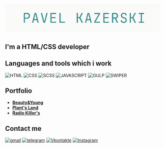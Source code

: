 ![Header](https://github.com/pavelkazerski/pavelkazerski/blob/main/assets/banner_github.png)

## I'm a HTML/CSS developer

## Languages and tools which i work

![HTML](https://img.shields.io/badge/-HTML-F2F1EC?style=for-the-badge&logo=html)
![CSS](https://img.shields.io/badge/-CSS-F2F1EC?style=for-the-badge&logo=css)
![SCSS](https://img.shields.io/badge/-SCSS-F2F1EC?style=for-the-badge&logo=sass)
![JAVASCRIPT](https://img.shields.io/badge/-JavaScript-F2F1EC?style=for-the-badge&logo=javascript&logoColor=41B883)
![GULP](https://img.shields.io/badge/-gulp-F2F1EC?style=for-the-badge&logo=gulp)
![SWIPER](https://img.shields.io/badge/-SWIPER-F2F1EC?style=for-the-badge&logo=swiper&logoColor=6332F6)

## Portfolio

* [**Beauty&Young**](https://pavelkazerski.github.io/beauty-and-young/)
* [**Plant's Land**](https://pavelkazerski.github.io/plants-land/)
* [**Radio Killer's**](https://pavelkazerski.github.io/radio-killers/)

## Contact me

[![gmail](https://img.shields.io/badge/-gmail-F2F1EC?style=for-the-badge&logo=gmail)](mailto:pavel.kazerskii@mgail.com)
[![telegram](https://img.shields.io/badge/-telegram-F2F1EC?style=for-the-badge&logo=telegram)](https://t.me/P_kazerski)
[![Vkontakte](https://img.shields.io/badge/-Vkontakte-F2F1EC?style=for-the-badge&logo=Vk&logoColor=0077FF)](https://vk.com/id17763104)
[![Instagram](https://img.shields.io/badge/-Instagram-F2F1EC?style=for-the-badge&logo=Instagram)](https://www.instagram.com/pavel.kazerskii/?hl=ru)